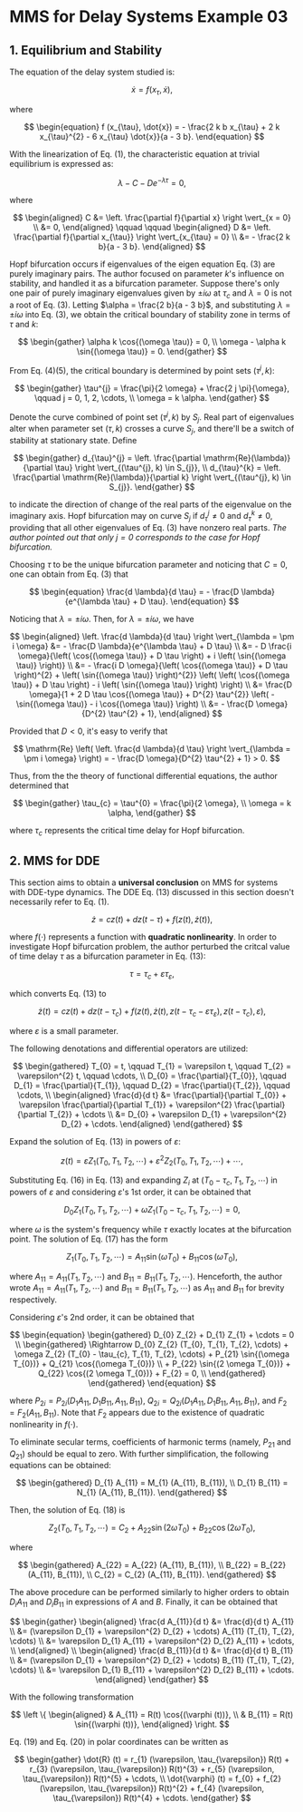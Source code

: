 <!--
 * @Author: CTC 2801320287@qq.com
 * @Date: 2024-04-18 16:53:36
 * @LastEditors: CTC 2801320287@qq.com
 * @LastEditTime: 2024-04-20 21:54:38
 * @Description: 
 * 
 * Copyright (c) 2024 by ${git_name_email}, All Rights Reserved. 
-->
# MMS for Delay Systems Example 03

## 1. Equilibrium and Stability

The equation of the delay system studied is:

$$
\begin{equation}
    \dot{x} = f \left( x_{\tau}, \dot{x} \right),
\end{equation}
$$

where

$$
\begin{equation}
    f (x_{\tau}, \dot{x}) = - \frac{2 k b x_{\tau} + 2 k x_{\tau}^{2} - 6 x_{\tau} \dot{x}}{a - 3 b}.
\end{equation}
$$

With the linearization of Eq. (1), the characteristic equation at trivial equilibrium is expressed as:

$$
\begin{equation}
    \lambda - C - D e^{-\lambda \tau} = 0,
\end{equation}
$$

where

$$
\begin{aligned}
    C &= \left. \frac{\partial f}{\partial x} \right \vert_{x = 0} \\
    &= 0,
\end{aligned} \qquad \qquad
\begin{aligned}
    D &= \left. \frac{\partial f}{\partial x_{\tau}} \right \vert_{x_{\tau} = 0} \\
    &= - \frac{2 k b}{a - 3 b}.
\end{aligned}
$$

Hopf bifurcation occurs if eigenvalues of the eigen equation Eq. (3) are purely imaginary pairs. The author focused on parameter $k$'s influence on stability, and handled it as a bifurcation parameter. Suppose there's only one pair of purely imaginary eigenvalues given by $\pm i \omega$ at $\tau_{c}$ and $\lambda = 0$ is not a root of Eq. (3). Letting $\alpha = \frac{2 b}{a - 3 b}$, and substituting $\lambda = \pm i \omega$ into Eq. (3), we obtain the critical boundary of stability zone in terms of $\tau$ and $k$:

$$
\begin{gather}
    \alpha k \cos{(\omega \tau)} = 0, \\
    \omega - \alpha k \sin{(\omega \tau)} = 0.
\end{gather}
$$

From Eq. (4)(5), the critical boundary is determined by point sets $(\tau^{j}, k)$:

$$
\begin{gather}
    \tau^{j} = \frac{\pi}{2 \omega} + \frac{2 j \pi}{\omega}, \qquad j = 0, 1, 2, \cdots, \\
    \omega = k \alpha.
\end{gather}
$$

Denote the curve combined of point set $(\tau^{j}, k)$ by $S_{j}$. Real part of eigenvalues alter when parameter set $(\tau, k)$ crosses a curve $S_{j}$, and there'll be a switch of stability at stationary state. Define

$$
\begin{gather}
    d_{\tau}^{j} = \left. \frac{\partial \mathrm{Re}(\lambda)}{\partial \tau} \right \vert_{(\tau^{j}, k) \in S_{j}}, \\
    d_{\tau}^{k} = \left. \frac{\partial \mathrm{Re}(\lambda)}{\partial k} \right \vert_{(\tau^{j}, k) \in S_{j}}.
\end{gather}
$$

to indicate the direction of change of the real parts of the eigenvalue on the imaginary axis. Hopf bifurcation may on curve $S_{j}$ if $d_{\tau}^{j} \neq 0$ and $d_{\tau}^{k} \neq 0$, providing that all other eigenvalues of Eq. (3) have nonzero real parts. *The author pointed out that only $j = 0$ corresponds to the case for Hopf bifurcation.*

Choosing $\tau$ to be the unique bifurcation parameter and noticing that $C = 0$, one can obtain from Eq. (3) that

$$
\begin{equation}
    \frac{d \lambda}{d \tau} = - \frac{D \lambda}{e^{\lambda \tau} + D \tau}.
\end{equation}
$$

Noticing that $\lambda = \pm i \omega$. Then, for $\lambda = \pm i \omega$, we have

$$
\begin{aligned}
    \left. \frac{d \lambda}{d \tau} \right \vert_{\lambda = \pm i \omega} &= - \frac{D \lambda}{e^{\lambda \tau} + D \tau} \\
    &= - D \frac{i \omega}{\left( \cos{(\omega \tau)} + D \tau \right) + i \left( \sin{(\omega \tau)} \right)} \\
    &= - \frac{i D \omega}{\left( \cos{(\omega \tau)} + D \tau \right)^{2} + \left( \sin{(\omega \tau)} \right)^{2}} \left( \left( \cos{(\omega \tau)} + D \tau \right) - i \left( \sin{(\omega \tau)} \right) \right) \\
    &= \frac{D \omega}{1 + 2 D \tau \cos{(\omega \tau)} + D^{2} \tau^{2}} \left( - \sin{(\omega \tau)} - i \cos{(\omega \tau)} \right) \\
    &= - \frac{D \omega}{D^{2} \tau^{2} + 1},
\end{aligned}
$$

Provided that $D<0$, it's easy to verify that

$$
\mathrm{Re} \left( \left. \frac{d \lambda}{d \tau} \right \vert_{\lambda = \pm i \omega} \right) = - \frac{D \omega}{D^{2} \tau^{2} + 1} > 0.
$$

Thus, from the the theory of functional differential equations, the author determined that

$$
\begin{gather}
    \tau_{c} = \tau^{0} = \frac{\pi}{2 \omega}, \\
    \omega = k \alpha,
\end{gather}
$$

where $\tau_{c}$ represents the critical time delay for Hopf bifurcation.

## 2. MMS for DDE

This section aims to obtain a **universal conclusion** on MMS for systems with DDE-type dynamics. The DDE Eq. (13) discussed in this section doesn't necessarily refer to Eq. (1).

$$
\begin{equation}
    \dot{z} = c z (t) + d z (t - \tau) + f \left( z(t), \dot{z} (t) \right),
\end{equation}
$$

where $f (\cdot)$ represents a function with **quadratic nonlinearity**. In order to investigate Hopf bifurcation problem, the author perturbed the critcal value of time delay $\tau$ as a bifurcation parameter in Eq. (13):

$$
\begin{equation}
    \tau = \tau_{c} + \varepsilon \tau_{\varepsilon},
\end{equation}
$$

which converts Eq. (13) to

$$
\begin{equation}
    \dot{z} (t) = c z (t) + d z (t - \tau_{c}) + f \left( z(t), \dot{z} (t), z (t - \tau_{c} - \varepsilon \tau_{\varepsilon}), z (t - \tau_{c}), \varepsilon \right),
\end{equation}
$$

where $\varepsilon$ is a small parameter.

The following denotations and differential operators are utilized:

$$
\begin{gathered}
    T_{0} = t, \qquad T_{1} = \varepsilon t, \qquad T_{2} = \varepsilon^{2} t, \qquad \cdots, \\
    D_{0} = \frac{\partial}{T_{0}}, \qquad D_{1} = \frac{\partial}{T_{1}}, \qquad D_{2} = \frac{\partial}{T_{2}}, \qquad \cdots, \\
    \begin{aligned}
        \frac{d}{d t} &= \frac{\partial}{\partial T_{0}} + \varepsilon \frac{\partial}{\partial T_{1}} + \varepsilon^{2} \frac{\partial}{\partial T_{2}} + \cdots \\
        &= D_{0} + \varepsilon D_{1} + \varepsilon^{2} D_{2} + \cdots.
    \end{aligned}
\end{gathered}
$$

Expand the solution of Eq. (13) in powers of $\varepsilon$:

$$
\begin{equation}
    z (t) = \varepsilon Z_{1} (T_{0}, T_{1}, T_{2}, \cdots) + \varepsilon^{2} Z_{2} (T_{0}, T_{1}, T_{2}, \cdots) + \cdots,
\end{equation}
$$

Substituting Eq. (16) in Eq. (13) and expanding $Z_{i}$ at $(T_{0} - \tau_{c}, T_{1}, T_{2}, \cdots)$ in powers of $\varepsilon$ and considering $\varepsilon$'s 1st order, it can be obtained that

$$
\begin{equation}
    D_{0} Z_{1} (T_{0}, T_{1}, T_{2}, \cdots) + \omega Z_{1} (T_{0} - \tau_{c}, T_{1}, T_{2}, \cdots) = 0,
\end{equation}
$$

where $\omega$ is the system's frequency while $\tau$ exactly locates at the bifurcation point. The solution of Eq. (17) has the form

$$
Z_{1} (T_{0}, T_{1}, T_{2}, \cdots) = A_{11} \sin{(\omega T_{0})} + B_{11} \cos{(\omega T_{0})},
$$

where $A_{11} = A_{11} (T_{1}, T_{2}, \cdots)$ and $B_{11} = B_{11} (T_{1}, T_{2}, \cdots)$. Henceforth, the author wrote $A_{11} = A_{11} (T_{1}, T_{2}, \cdots)$ and $B_{11} = B_{11} (T_{1}, T_{2}, \cdots)$ as $A_{11}$ and $B_{11}$ for brevity respectively.

Considering $\varepsilon$'s 2nd order, it can be obtained that

$$
\begin{equation}
    \begin{gathered}
        D_{0} Z_{2} + D_{1} Z_{1} + \cdots = 0 \\
        \begin{gathered}
            \Rightarrow D_{0} Z_{2} (T_{0}, T_{1}, T_{2}, \cdots) + \omega Z_{2} (T_{0} - \tau_{c}, T_{1}, T_{2}, \cdots) + P_{21} \sin{(\omega T_{0})} + Q_{21} \cos{(\omega T_{0})} \\
            + P_{22} \sin{(2 \omega T_{0})} + Q_{22} \cos{(2 \omega T_{0})} + F_{2} = 0, \\
        \end{gathered}
    \end{gathered}
\end{equation}
$$

where $P_{2i} = P_{2i} (D_{1} A_{11}, D_{1} B_{11}, A_{11}, B_{11})$, $Q_{2i} = Q_{2i} (D_{1} A_{11}, D_{1} B_{11}, A_{11}, B_{11})$, and $F_{2} = F_{2} (A_{11}, B_{11})$. Note that $F_{2}$ appears due to the existence of quadratic nonlinearity in $f(\cdot)$.

To eliminate secular terms, coefficients of harmonic terms (namely, $P_{21}$ and $Q_{21}$) should be equal to zero. With further simplification, the following equations can be obtained:

$$
\begin{gathered}
    D_{1} A_{11} = M_{1} (A_{11}, B_{11}), \\
    D_{1} B_{11} = N_{1} (A_{11}, B_{11}).
\end{gathered}
$$

Then, the solution of Eq. (18) is

$$
Z_{2} (T_{0}, T_{1}, T_{2}, \cdots) =  C_{2} + A_{22} \sin{(2 \omega T_{0})} + B_{22} \cos{(2 \omega T_{0})},
$$

where

$$
\begin{gathered}
    A_{22} = A_{22} (A_{11}, B_{11}), \\
    B_{22} = B_{22} (A_{11}, B_{11}), \\
    C_{2} = C_{2} (A_{11}, B_{11}).
\end{gathered}
$$

The above procedure can be performed similarly to higher orders to obtain $D_{i} A_{11}$ and $D_{i} B_{11}$ in expressions of $A$ and $B$. Finally, it can be obtained that

$$
\begin{gather}
    \begin{aligned}
        \frac{d A_{11}}{d t} &= \frac{d}{d t} A_{11} \\
        &= (\varepsilon D_{1} + \varepsilon^{2} D_{2} + \cdots) A_{11} (T_{1}, T_{2}, \cdots) \\
        &= \varepsilon D_{1} A_{11} + \varepsilon^{2} D_{2} A_{11} + \cdots, \\
    \end{aligned} \\
    \begin{aligned}
        \frac{d B_{11}}{d t} &= \frac{d}{d t} B_{11} \\
        &= (\varepsilon D_{1} + \varepsilon^{2} D_{2} + \cdots) B_{11} (T_{1}, T_{2}, \cdots) \\
        &= \varepsilon D_{1} B_{11} + \varepsilon^{2} D_{2} B_{11} + \cdots.
    \end{aligned}
\end{gather}
$$

With the following transformation

$$
\left \{
    \begin{aligned}
        & A_{11} = R(t) \cos{(\varphi (t))}, \\
        & B_{11} = R(t) \sin{(\varphi (t))},
    \end{aligned}
\right.
$$

Eq. (19) and Eq. (20) in polar coordinates can be written as

$$
\begin{gather}
    \dot{R} (t) = r_{1} (\varepsilon, \tau_{\varepsilon}) R(t) + r_{3} (\varepsilon, \tau_{\varepsilon}) R(t)^{3} + r_{5} (\varepsilon, \tau_{\varepsilon}) R(t)^{5} + \cdots, \\
    \dot{\varphi} (t) = f_{0} + f_{2} (\varepsilon, \tau_{\varepsilon}) R(t)^{2} + f_{4} (\varepsilon, \tau_{\varepsilon}) R(t)^{4} + \cdots.
\end{gather}
$$
